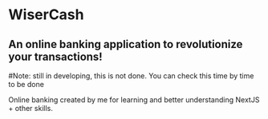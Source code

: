 # WiserCash
## An online banking application to revolutionize your transactions!

#Note: still in developing, this is not done. You can check this time by time to be done

Online banking created by me for learning and better understanding NextJS + other skills. 
